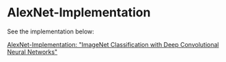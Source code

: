 # AlexNet-Implementation

See the implementation below: 

[AlexNet-Implementation: "ImageNet Classification with Deep Convolutional Neural Networks"](https://github.com/nordengt/AlexNet-Implementation)